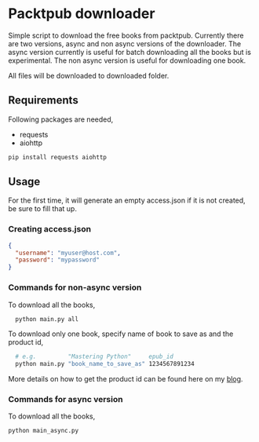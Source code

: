 # Packtpub downloader

Simple script to download the free books from packtpub. Currently there are two versions, async and non async versions of the downloader.
The async version currently is useful for batch downloading all the books but is experimental. The non async version is useful for downloading
one book.

All files will be downloaded to downloaded folder.

## Requirements

Following packages are needed,

- requests
- aiohttp

```bash
pip install requests aiohttp
```

## Usage

For the first time, it will generate an empty access.json if it is not created, be sure to fill that up.

### Creating access.json

```json
{
  "username": "myuser@host.com",
  "password": "mypassword"
}
```

### Commands for non-async version

To download all the books,

```bash
  python main.py all
```

To download only one book, specify name of book to save as and the product id,

```bash
  # e.g.         "Mastering Python"     epub_id
  python main.py "book_name_to_save_as" 1234567891234
```

More details on how to get the product id can be found here on my [blog](https://0xfe11.github.io/posts/downloading-free-books-from-packt/).

### Commands for async version

To download all the books,

```bash
python main_async.py
```
